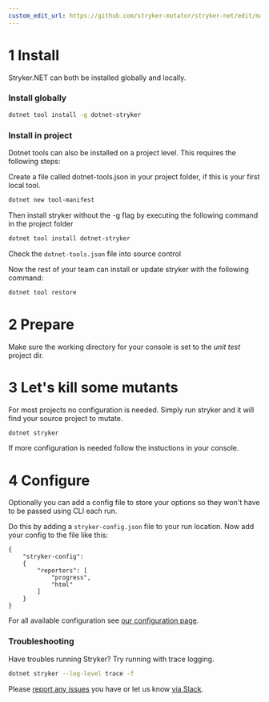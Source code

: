 ```yaml
---
custom_edit_url: https://github.com/stryker-mutator/stryker-net/edit/master/docs/Getting-started.md
---
```


# 1 Install

Stryker.NET can both be installed globally and locally.

### Install globally
```bash
dotnet tool install -g dotnet-stryker
```

### Install in project
Dotnet tools can also be installed on a project level. This requires the following steps:

Create a file called dotnet-tools.json in your project folder, if this is your first local tool.

```bash
dotnet new tool-manifest
```

Then install stryker without the -g flag by executing the following command in the project folder

```bash
dotnet tool install dotnet-stryker
```

Check the `dotnet-tools.json` file into source control

Now the rest of your team can install or update stryker with the following command:

```bash
dotnet tool restore
```

# 2 Prepare

Make sure the working directory for your console is set to the *unit test* project dir.

# 3 Let's kill some mutants
For most projects no configuration is needed. Simply run stryker and it will find your source project to mutate.

```bash
dotnet stryker
```

If more configuration is needed follow the instuctions in your console.

# 4 Configure

Optionally you can add a config file to store your options so they won't have to be passed using CLI each run.

Do this by adding a `stryker-config.json` file to your run location. Now add your config to the file like this:

```
{
    "stryker-config":
    {
        "reporters": [
            "progress",
            "html"
        ]
    }
}
```

For all available configuration see [our configuration page](https://stryker-mutator.io/docs/stryker/configuration).

### Troubleshooting
Have troubles running Stryker? Try running with trace logging.

```bash
dotnet stryker --log-level trace -f
```

Please [report any issues](http://github.com/stryker-mutator/stryker-net/issues) you have or let us know [via Slack](https://join.slack.com/t/stryker-mutator/shared_invite/enQtOTUyMTYyNTg1NDQ0LTU4ODNmZDlmN2I3MmEyMTVhYjZlYmJkOThlNTY3NTM1M2QxYmM5YTM3ODQxYmJjY2YyYzllM2RkMmM1NjNjZjM).
